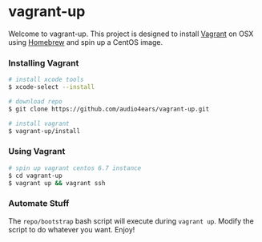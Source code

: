 # vagrant-up

Welcome to vagrant-up. This project is designed to install [Vagrant](https://www.vagrantup.com/) on OSX using [Homebrew](http://brew.sh/) and spin up a CentOS image.

### Installing Vagrant

```bash
# install xcode tools
$ xcode-select --install

# download repo
$ git clone https://github.com/audio4ears/vagrant-up.git

# install vagrant
$ vagrant-up/install
```

### Using Vagrant

```bash
# spin up vagrant centos 6.7 instance
$ cd vagrant-up
$ vagrant up && vagrant ssh
```

### Automate Stuff

The ```repo/bootstrap``` bash script will execute during ```vagrant up```. Modify the script to do whatever you want. Enjoy!
